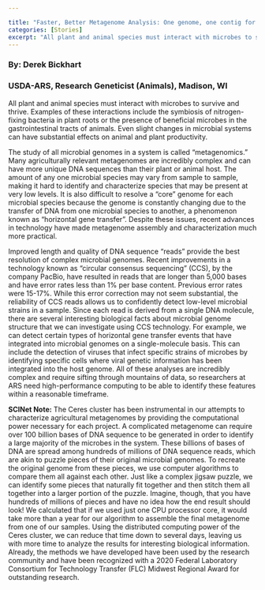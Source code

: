 ```yaml
---

title: "Faster, Better Metagenome Analysis: One genome, one contig for metagenome samples sequenced with PacBio HiFi reads"
categories: [Stories]
excerpt: "All plant and animal species must interact with microbes to survive and thrive."
---
```

### By:  Derek Bickhart
### USDA-ARS, Research Geneticist (Animals), Madison, WI

All plant and animal species must interact with microbes to survive and thrive. Examples of these interactions include the symbiosis of nitrogen-fixing bacteria in plant roots or the presence of beneficial microbes in the gastrointestinal tracts of animals. Even slight changes in microbial systems can have substantial effects on animal and plant productivity.

The study of all microbial genomes in a system is called “metagenomics.” Many agriculturally relevant metagenomes are incredibly complex and can have more unique DNA sequences than their plant or animal host. The amount of any one microbial species may vary from sample to sample, making it hard to identify and characterize species that may be present at very low levels. It is also difficult to resolve a “core” genome for each microbial species because the genome is constantly changing due to the transfer of DNA from one microbial species to another,  a phenomenon known as “horizontal gene transfer”. Despite these issues, recent advances in technology have made metagenome assembly and characterization much more practical.

Improved length and quality of DNA sequence “reads” provide the best resolution of complex microbial genomes. Recent improvements in a technology known as “circular consensus sequencing” (CCS), by the company PacBio, have resulted in reads that are longer than 5,000 bases and have error rates less than 1% per base content. Previous error rates were 15-17%. While this error correction may not seem substantial, the reliability of CCS reads allows us to confidently detect low-level microbial strains in a sample.
Since each read is derived from a single DNA molecule, there are several interesting biological facts about microbial genome structure that we can investigate using CCS technology. For example, we can detect certain types of horizontal gene transfer events that have integrated into microbial genomes on a single-molecule basis. This can include the detection of viruses that infect specific strains of microbes by identifying specific cells where viral genetic information has been integrated into the host genome. All of these analyses are incredibly complex and require sifting through mountains of data, so researchers at ARS need high-performance computing to be able to identify these features within a reasonable timeframe.

**SCINet Note:** The Ceres cluster has been instrumental in our attempts to characterize agricultural metagenomes by providing the computational power necessary for each project. A complicated metagenome can require over 100 billion bases of DNA sequence to be generated in order to identify a large majority of the microbes in the system. These billions of bases of DNA are spread among hundreds of millions of DNA sequence reads, which are akin to puzzle pieces of their original microbial genomes. To recreate the original genome from these pieces, we use computer algorithms to compare them all against each other. Just like a complex jigsaw puzzle, we can identify some pieces that naturally fit together and then stitch them all together into a larger portion of the puzzle. Imagine, though, that you have hundreds of millions of pieces and have no idea how the end result should look! We calculated that if we used just one CPU processor core, it would take more than a year for our algorithm to assemble the final metagenome from one of our samples. Using the distributed computing power of the Ceres cluster, we can reduce that time down to several days, leaving us with more time to analyze the results for interesting biological information. Already, the methods we have developed have been used by the research community and have been recognized with a 2020 Federal Laboratory Consortium for Technology Transfer (FLC) Midwest Regional Award for outstanding research.
